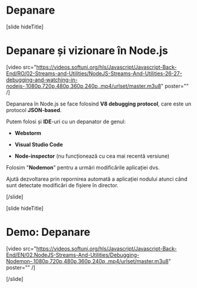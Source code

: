 # Depanare

[slide hideTitle]

# Depanare și vizionare în Node.js

[video src="https://videos.softuni.org/hls/Javascript/Javascript-Back-End/RO/02-Streams-and-Utilities/NodeJS-Streams-And-Utilities-26-27-debugging-and-watching-in-nodejs-,1080p,720p,480p,360p,240p,.mp4/urlset/master.m3u8" poster="" /]

Depanarea în Node.js se face folosind **V8 debugging protocol**, care este un protocol **JSON-based**.

Putem folosi și **IDE**-uri cu un depanator de genul:

- **Webstorm**

- **Visual Studio Code**

- **Node-inspector** (nu funcționează cu cea mai recentă versiune)

Folosim "**Nodemon**" pentru a urmări modificările aplicației dvs.

Ajută dezvoltarea prin repornirea automată a aplicației nodului atunci când sunt detectate modificări de fișiere în director.

[/slide]


[slide hideTitle]
# Demo: Depanare

[video src="https://videos.softuni.org/hls/Javascript/Javascript-Back-End/EN/02.NodeJS-Streams-And-Utilities/Debugging-Nodemon-,1080p,720p,480p,360p,240p,.mp4/urlset/master.m3u8" poster="" /]

[/slide]

